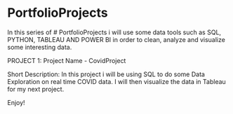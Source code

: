 # PortfolioProjects

In this series of # PortfolioProjects i will use some data tools such as SQL, PYTHON, TABLEAU AND POWER BI in order to clean, analyze and visualize some interesting data.

PROJECT 1:
Project Name - CovidProject

Short Description: In this project i will be using SQL to do some Data Exploration on real time COVID data. 
I will then visualize the data in Tableau for my next project.

Enjoy!
